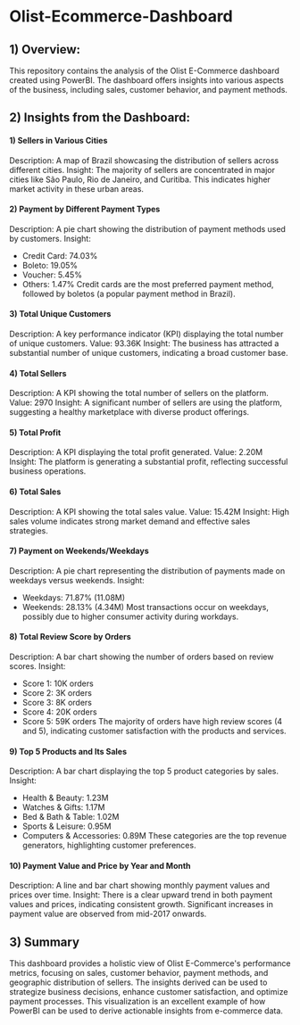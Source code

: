 # Olist-Ecommerce-Dashboard


## 1) Overview:

This repository contains the analysis of the Olist E-Commerce dashboard created using PowerBI. The dashboard offers insights into various aspects of the business, including sales, customer behavior, and  payment methods.

## 2) Insights from the Dashboard:
  
  #### 1) Sellers in Various Cities
  Description: A map of Brazil showcasing the distribution of sellers across different cities.
  Insight: The majority of sellers are concentrated in major cities like São Paulo, Rio de Janeiro, and Curitiba. This indicates higher market activity in these urban areas.

   #### 2) Payment by Different Payment Types
  Description: A pie chart showing the distribution of payment methods used by customers.
  Insight:
  - Credit Card: 74.03%
  - Boleto: 19.05%
  - Voucher: 5.45% 
  - Others: 1.47%
  Credit cards are the most preferred payment method, followed by boletos (a popular payment method in Brazil).

   #### 3) Total Unique Customers
  Description: A key performance indicator (KPI) displaying the total number of unique customers.
  Value: 93.36K
  Insight: The business has attracted a substantial number of unique customers, indicating a broad customer base.

   #### 4) Total Sellers
  Description: A KPI showing the total number of sellers on the platform.
  Value: 2970
  Insight: A significant number of sellers are using the platform, suggesting a healthy marketplace with diverse product offerings.

   #### 5) Total Profit
  Description: A KPI displaying the total profit generated.
  Value: 2.20M
  Insight: The platform is generating a substantial profit, reflecting successful business operations.

   #### 6) Total Sales
  Description: A KPI showing the total sales value.
  Value: 15.42M
  Insight: High sales volume indicates strong market demand and effective sales strategies.

   #### 7) Payment on Weekends/Weekdays
  Description: A pie chart representing the distribution of payments made on weekdays versus weekends.
  Insight:
  - Weekdays: 71.87% (11.08M)
  - Weekends: 28.13% (4.34M)
  Most transactions occur on weekdays, possibly due to higher consumer activity during workdays.

   #### 8) Total Review Score by Orders
  Description: A bar chart showing the number of orders based on review scores.
  Insight:
  - Score 1: 10K orders
  - Score 2: 3K orders
  - Score 3: 8K orders
  - Score 4: 20K orders
  - Score 5: 59K orders
  The majority of orders have high review scores (4 and 5), indicating customer satisfaction with the products and services.

   #### 9) Top 5 Products and Its Sales
  Description: A bar chart displaying the top 5 product categories by sales.
  Insight:
  - Health & Beauty: 1.23M
  - Watches & Gifts: 1.17M
  - Bed & Bath & Table: 1.02M
  - Sports & Leisure: 0.95M
  - Computers & Accessories: 0.89M
  These categories are the top revenue generators, highlighting customer preferences.

   #### 10) Payment Value and Price by Year and Month
  Description: A line and bar chart showing monthly payment values and prices over time.
  Insight:
  There is a clear upward trend in both payment values and prices, indicating consistent growth.
  Significant increases in payment value are observed from mid-2017 onwards.

## 3) Summary
This dashboard provides a holistic view of Olist E-Commerce's performance metrics, focusing on sales, customer behavior, payment methods, and geographic distribution of sellers. The insights derived can be used to strategize business decisions, enhance customer satisfaction, and optimize payment processes. This visualization is an excellent example of how PowerBI can be used to derive actionable insights from e-commerce data.

